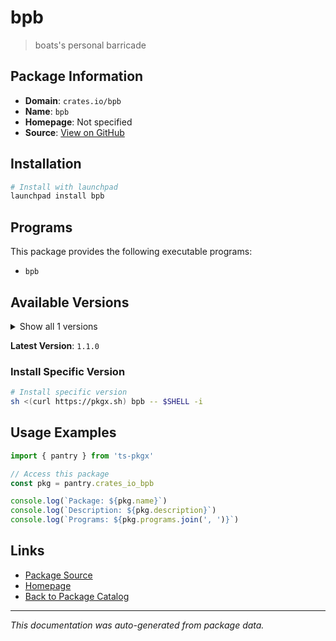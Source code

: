 # bpb

> boats's personal barricade

## Package Information

- **Domain**: `crates.io/bpb`
- **Name**: `bpb`
- **Homepage**: Not specified
- **Source**: [View on GitHub](https://github.com/pkgxdev/pantry/tree/main/projects/crates.io/bpb/package.yml)

## Installation

```bash
# Install with launchpad
launchpad install bpb
```

## Programs

This package provides the following executable programs:

- `bpb`

## Available Versions

<details>
<summary>Show all 1 versions</summary>

- `1.1.0`

</details>

**Latest Version**: `1.1.0`

### Install Specific Version

```bash
# Install specific version
sh <(curl https://pkgx.sh) bpb -- $SHELL -i
```

## Usage Examples

```typescript
import { pantry } from 'ts-pkgx'

// Access this package
const pkg = pantry.crates_io_bpb

console.log(`Package: ${pkg.name}`)
console.log(`Description: ${pkg.description}`)
console.log(`Programs: ${pkg.programs.join(', ')}`)
```

## Links

- [Package Source](https://github.com/pkgxdev/pantry/tree/main/projects/crates.io/bpb/package.yml)
- [Homepage](#)
- [Back to Package Catalog](../package-catalog.md)

---

*This documentation was auto-generated from package data.*
